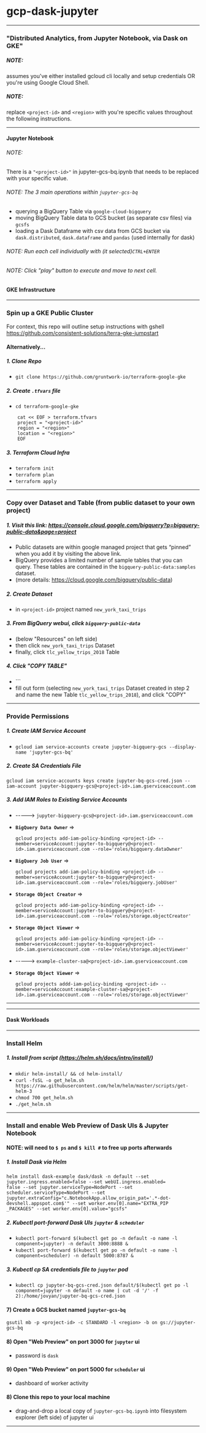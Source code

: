 # gcp-dask-jupyter

-------------------------------------------------
### "Distributed Analytics, from Jupyter Notebook, via Dask on GKE"

##### NOTE:
assumes you've either installed gcloud cli locally and setup credentials OR you're using Google Cloud Shell.


##### NOTE:
replace `<project-id>` and `<region>` with you're specific values throughout the following instructions.

-------------------------------------------------

#### Jupyter Notebook

###### NOTE:

There is a `"<project-id>"` in jupyter-gcs-bq.ipynb that needs to be replaced with your specific value.


###### NOTE: The 3 main operations within ```jupyter-gcs-bq```
- querying a BigQuery Table via ```google-cloud-bigquery```
- moving BigQuery Table data to GCS bucket (as separate csv files) via ```gcsfs```
- loading a Dask Dataframe with csv data from GCS bucket via ```dask.distributed```, ```dask.dataframe``` and ```pandas``` (used internally for dask)
###### NOTE: Run each cell individually with (it selected)```CTRL+ENTER```   
###### NOTE: Click "play" button to execute and move to next cell.


#### GKE Infrastructure

-------------------------------------------------

### Spin up a GKE Public Cluster

For context, this repo will outline setup instructions with gshell  https://github.com/consistent-solutions/terra-gke-jumpstart

#### Alternatively...

##### 1. Clone Repo
- ```git clone https://github.com/gruntwork-io/terraform-google-gke```
##### 2. Create ```.tfvars``` file
* ```cd terraform-google-gke```   
```
	cat << EOF > terraform.tfvars
	project = "<project-id>"
	region = "<region>"
	location = "<region>"
	EOF
```
##### 3. Terraform Cloud Infra
- ```terraform init```
- ```terraform plan```
- ```terraform apply```
-------------------------------------------------

### Copy over Dataset and Table (from public dataset to your own project)
##### 1. Visit this link: https://console.cloud.google.com/bigquery?p=bigquery-public-data&page=project
- Public datasets are within google managed project that gets “pinned” when you add it by visiting the above link.
- BigQuery provides a limited number of sample tables that you can query. These tables are contained in the ```bigquery-public-data:samples``` dataset.
- (more details: https://cloud.google.com/bigquery/public-data)

##### 2. Create Dataset
- in ```<project-id>``` project named ```new_york_taxi_trips```

##### 3. From BigQuery webui, click ```bigquery-public-data``` ####
- (below "Resources" on left side)
- then click ```new_york_taxi_trips``` Dataset
- finally, click ```tlc_yellow_trips_2018``` Table

##### 4. Click "COPY TABLE" ####
- `<describe or provide picture>``
- fill out form (selecting ```new_york_taxi_trips``` Dataset created in step 2 and name the new Table ```tlc_yellow_trips_2018```), and click "COPY"
-------------------------------------------------

### Provide Permissions
##### 1. Create IAM Service Account
- ```gcloud iam service-accounts create jupyter-bigquery-gcs --display-name 'jupyter-gcs-bq'```
##### 2. Create SA Credentials File

```
gcloud iam service-accounts keys create jupyter-bq-gcs-cred.json --iam-account jupyter-bigquery-gcs@<project-id>.iam.gserviceaccount.com
```

##### 3. Add IAM Roles to Existing Service Accounts
- -----> `jupyter-bigquery-gcs@<project-id>.iam.gserviceaccount.com`
- **```BigQuery Data Owner```** =>
	```
	gcloud projects add-iam-policy-binding <project-id> --member=serviceAccount:jupyter-to-bigquery@<project-id>.iam.gserviceaccount.com --role='roles/bigquery.dataOwner'
	```
- **```BigQuery Job User```** =>
	```
	gcloud projects add-iam-policy-binding <project-id> --member=serviceAccount:jupyter-to-bigquery@<project-id>.iam.gserviceaccount.com --role='roles/bigquery.jobUser'
	```
- **```Storage Object Creator```** =>

	```
	gcloud projects add-iam-policy-binding <project-id> --member=serviceAccount:jupyter-to-bigquery@<project-id>.iam.gserviceaccount.com --role='roles/storage.objectCreator'
	```
- **```Storage Object Viewer```** =>

	```
	gcloud projects add-iam-policy-binding <project-id> --member=serviceAccount:jupyter-to-bigquery@<project-id>.iam.gserviceaccount.com --role='roles/storage.objectViewer'
	```
- -----> `example-cluster-sa@<project-id>.iam.gserviceaccount.com`
- **```Storage Object Viewer```** =>

	```
	gcloud projects addd-iam-policy-binding <project-id> --member=serviceAccount:example-cluster-sa@<project-id>.iam.gserviceaccount.com --role='roles/storage.objectViewer'
	```

-------------------------------------------------

-------------------------------------------------

#### Dask Workloads

-------------------------------------------------


### Install Helm
##### 1. Install from script (https://helm.sh/docs/intro/install/)
- ```mkdir helm-install/ && cd helm-install/```
- ```curl -fsSL -o get_helm.sh https://raw.githubusercontent.com/helm/helm/master/scripts/get-helm-3```
- ```chmod 700 get_helm.sh```
- ```./get_helm.sh```
-------------------------------------------------

### Install and enable Web Preview of Dask UIs & Jupyter Notebook
#### NOTE: will need to ```$ ps``` and ```$ kill #``` to free up ports afterwards
##### 1. Install Dask via Helm

```
helm install dask-example dask/dask -n default --set jupyter.ingress.enabled=false --set webUI.ingress.enabled=
false --set jupyter.serviceType=NodePort --set scheduler.serviceType=NodePort --set jupyter.extraConfig="c.NotebookApp.allow_origin_pat='.*-dot-devshell.appspot.com$'" --set worker.env[0].name="EXTRA_PIP
_PACKAGES" --set worker.env[0].value="gcsfs"
```

##### 2. Kubectl port-forward Dask UIs ```jupyter``` & ```scheduler```
- ```kubectl port-forward $(kubectl get po -n default -o name -l component=jupyter) -n default 3000:8888 &```
- ```kubectl port-forward $(kubectl get po -n default -o name -l component=scheduler) -n default 5000:8787 &```

##### 3. Kubectl cp SA credentials file to ```jupyter``` pod
- ```kubectl cp jupyter-bq-gcs-cred.json default/$(kubectl get po -l component=jupyter -n default -o name | cut -d '/' -f 2):/home/jovyan/jupyter-bq-gcs-cred.json```

#### 7) Create a GCS bucket named ```jupyter-gcs-bq```

```
gsutil mb -p <project-id> -c STANDARD -l <region> -b on gs://jupyter-gcs-bq
```

#### 8) Open "Web Preview" on port 3000 for ```jupyter``` ui
- password is ```dask```

#### 9) Open "Web Preview" on port 5000 for ```scheduler``` ui
- dashboard of worker activity

#### 8) Clone this repo to your local machine
- drag-and-drop a local copy of ```jupyter-gcs-bq.ipynb``` into filesystem explorer (left side) of jupyter ui

-------------------------------------------------
